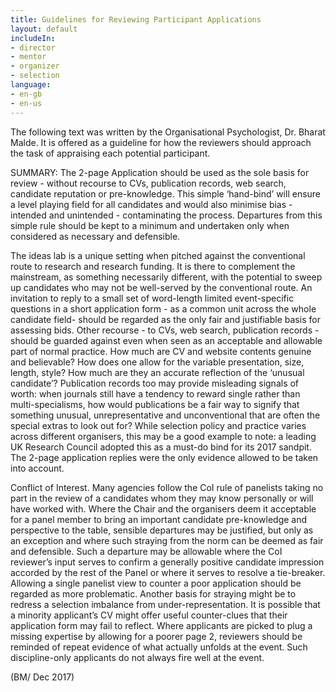 ```yaml
---
title: Guidelines for Reviewing Participant Applications
layout: default
includeIn: 
- director
- mentor
- organizer
- selection
language:
- en-gb
- en-us
---
```

The following text was written by the Organisational Psychologist, Dr. Bharat Malde. It is offered as a guideline for how the reviewers should approach the task of appraising each potential participant.

SUMMARY: The 2-page Application should be used as the sole basis for review - without recourse to CVs, publication records, web search, candidate reputation or pre-knowledge. This simple ‘hand-bind’ will ensure a level playing field for all candidates and would also minimise bias - intended and unintended - contaminating the process. Departures from this simple rule should be kept to a minimum and undertaken only when considered as necessary and defensible.

The ideas lab is a unique setting when pitched against the conventional route to research and research funding. It is there to complement the mainstream, as something necessarily different, with the potential to sweep up candidates who may not be well-served by the conventional route. An invitation to reply to a small set of word-length limited event-specific questions in a short application form - as a common unit across the whole candidate field- should be regarded as the only fair and justifiable basis for assessing bids. Other recourse - to CVs, web search, publication records - should be guarded against even when seen as an acceptable and allowable part of normal practice. How much are CV and website contents genuine and believable? How does one allow for the variable presentation, size, length, style? How much are they an accurate reflection of the ‘unusual candidate’? Publication records too may provide misleading signals of worth: when journals still have a tendency to reward single rather than multi-specialisms, how would publications be a fair way to signify that something unusual, unrepresentative and unconventional that are often the special extras to look out for? While selection policy and practice varies across different organisers, this may be a good example to note: a leading UK Research Council adopted this as a must-do bind for its 2017 sandpit. The 2-page application replies were the only evidence allowed to be taken into account.

Conflict of Interest. Many agencies follow the CoI rule of panelists taking no part in the review of a candidates whom they may know personally or will have worked with. Where the Chair and the organisers deem it acceptable for a panel member to bring an important candidate pre-knowledge and perspective to the table, sensible departures may be justified, but only as an exception and where such straying from the norm can be deemed as fair and defensible. Such a departure may be allowable where the CoI reviewer’s input serves to confirm a generally positive candidate impression accorded by the rest of the Panel or where it serves to resolve a tie-breaker. Allowing a single panelist view to counter a poor application should be regarded as more problematic. Another basis for straying might be to redress a selection imbalance from under-representation. It is possible that a  minority applicant’s CV might offer useful counter-clues that their application form may fail to reflect. Where applicants are picked to plug a missing expertise by allowing for a poorer page 2, reviewers should be reminded of repeat evidence of what actually unfolds at the event. Such discipline-only applicants do not always fire well at the event. 

(BM/ Dec 2017)